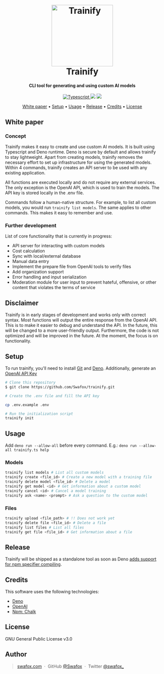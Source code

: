 
<h1 align="center">
  <br>
  <a href="https://i.imgur.com/eXFVqOv.png"><img src="https://i.imgur.com/eXFVqOv.png" alt="Trainify" width="200"></a>
  <br>
  Trainify
  <br>
</h1>

<h4 align="center">CLI tool for generating and using custom AI models</h4>
<p align="center">
  <a href="https://badgen.net/badge/icon/typescript?icon=typescript&label">
    <img src="https://badgen.net/badge/icon/typescript?icon=typescript&label"
         alt="Typescript">
  </a>
  <a href="https://badgen.net/badge/icon/terminal?icon=terminal&label"><img src="https://badgen.net/badge/icon/terminal?icon=terminal&label"></a>
  <a><img src="https://img.shields.io/badge/version-v0.1.0%20alpha-red"></a>
</p>

<p align="center">
  <a href="#white-paper">White paper</a> •
  <a href="#setup">Setup</a> •
  <a href="#usage">Usage</a> •
  <a href="#release">Release</a> •
  <a href="#credits">Credits</a> •
  <a href="#license">License</a>
</p>

## White paper

### Concept

Trainify makes it easy to create and use custom AI models. It is built using Typescript and Deno runtime. Deno is secure by default and allows trainify to stay lightweight. Apart from creating models, trainify removes the necessary effort to set up infrastructure for using the generated models. Within 4 commands, trainify creates an API server to be used with any existing application.

All functions are executed locally and do not require any external services. The only exception is the OpenAI API, which is used to train the models. The API key is stored locally in the .env file.

Commands follow a human-native structure. For example, to list all custom models, you would run `trainify list models`. The same applies to other commands. This makes it easy to remember and use.

### Further development

List of core functionality that is currently in progress:

- API server for interacting with custom models
- Cost calculation
- Sync with local/external database
- Manual data entry
- Implement the prepare file from OpenAI tools to verify files
- Add organization support
- Error handling and input serialization
- Moderation module for user input to prevent hateful, offensive, or other content that violates the terms of service

## Disclaimer

Trainify is in early stages of development and works only with correct syntax. Most functions will output the entire response from the OpenAI API. This is to make it easier to debug and understand the API. In the future, this will be changed to a more user-friendly output. Furthermore, the code is not optimized and will be improved in the future. At the moment, the focus is on functionality.

## Setup

To run trainify, you'll need to install [Git](https://git-scm.com) and [Deno](https://deno.land/manual@v1.29.2/getting_started/installation). Additionally, generate an [OpenAI API Key](https://beta.openai.com/docs/quickstart/add-your-api-key)

```bash
# Clone this repository
$ git clone https://github.com/Swafox/trainify.git

# Create the .env file and fill the API key

cp .env.example .env

# Run the initialization script
trainify init
```

## Usage

Add `deno run --allow-all` before every command. E.g.: `deno run --allow-all trainify.ts help`

### Models

```bash
trainify list models # List all custom models
trainify create <file_id> # Create a new model with a training file
trainify delete model <file_id> # Delete a model
trainify get model <id> # Get information about a custom model
trainify cancel <id> # Cancel a model training
trainify ask <name> <prompt> # Ask a question to the custom model
```

### Files

```bash
trainify upload <file_path> # !! Does not work yet
trainify delete file <file_id> # Delete a file
trainify list files # List all files
trainify get file <file_id> # Get information about a file
```

## Release

Trainify will be shipped as a standalone tool as soon as Deno [adds support for npm specifier compiling](https://github.com/denoland/deno/issues/15960).

## Credits

This software uses the following technologies:

- [Deno](https://deno.land/)
- [OpenAI](https://openai.com/)
- [Npm: Chalk](https://www.npmjs.com/package/chalk)

## License

GNU General Public License v3.0

## Author

> [swafox.com](https://www.swafox.com) &nbsp;&middot;&nbsp;
> GitHub [@Swafox](https://github.com/Swafox) &nbsp;&middot;&nbsp;
> Twitter [@swafox_](https://twitter.com/swafox_)
